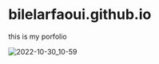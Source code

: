 # bilelarfaoui.github.io
this is my porfolio


![2022-10-30_10-59](https://user-images.githubusercontent.com/69963256/198873078-804d8853-7108-425a-a3d6-7bdd378b7c3f.png)
